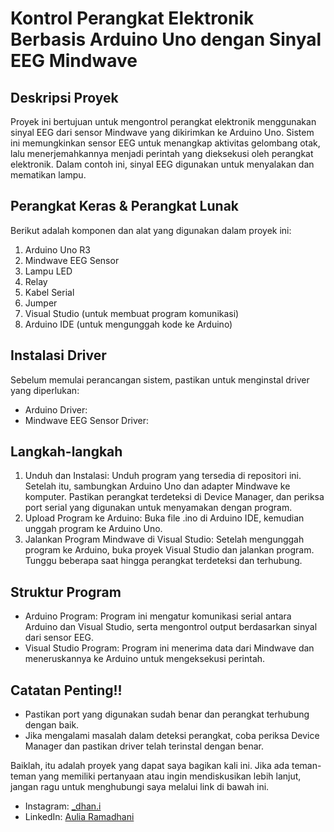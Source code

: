 <h1 class="code-line" data-line-start=0 data-line-end=1 ><a id="Kontrol_Perangkat_Elektronik_Berbasis_Arduino_Uno_dengan_Sinyal_EEG_Mindwave_0"></a>Kontrol Perangkat Elektronik Berbasis Arduino Uno dengan Sinyal EEG Mindwave</h1>
<h2 class="code-line" data-line-start=2 data-line-end=3 ><a id="Deskripsi_Proyek_2"></a>Deskripsi Proyek</h2>
<p class="has-line-data" data-line-start="3" data-line-end="4">Proyek ini bertujuan untuk mengontrol perangkat elektronik menggunakan sinyal EEG dari sensor Mindwave yang dikirimkan ke Arduino Uno. Sistem ini memungkinkan sensor EEG untuk menangkap aktivitas gelombang otak, lalu menerjemahkannya menjadi perintah yang dieksekusi oleh perangkat elektronik. Dalam contoh ini, sinyal EEG digunakan untuk menyalakan dan mematikan lampu.</p>
<h2 class="code-line" data-line-start=4 data-line-end=5 ><a id="Perangkat_Keras__Perangkat_Lunak_4"></a>Perangkat Keras &amp; Perangkat Lunak</h2>
<p class="has-line-data" data-line-start="5" data-line-end="6">Berikut adalah komponen dan alat yang digunakan dalam proyek ini:</p>
<ol>
<li class="has-line-data" data-line-start="6" data-line-end="7">Arduino Uno R3</li>
<li class="has-line-data" data-line-start="7" data-line-end="8">Mindwave EEG Sensor</li>
<li class="has-line-data" data-line-start="8" data-line-end="9">Lampu LED</li>
<li class="has-line-data" data-line-start="9" data-line-end="10">Relay</li>
<li class="has-line-data" data-line-start="10" data-line-end="11">Kabel Serial</li>
<li class="has-line-data" data-line-start="11" data-line-end="12">Jumper</li>
<li class="has-line-data" data-line-start="12" data-line-end="13">Visual Studio (untuk membuat program komunikasi)</li>
<li class="has-line-data" data-line-start="13" data-line-end="15">Arduino IDE (untuk mengunggah kode ke Arduino)</li>
</ol>
<h2 class="code-line" data-line-start=15 data-line-end=16 ><a id="Instalasi_Driver_15"></a>Instalasi Driver</h2>
<p class="has-line-data" data-line-start="16" data-line-end="17">Sebelum memulai perancangan sistem, pastikan untuk menginstal driver yang diperlukan:</p>
<ul>
<li class="has-line-data" data-line-start="18" data-line-end="19">Arduino Driver:</li>
<li class="has-line-data" data-line-start="19" data-line-end="21">Mindwave EEG Sensor Driver:</li>
</ul>
<h2 class="code-line" data-line-start=21 data-line-end=22 ><a id="Langkahlangkah_21"></a>Langkah-langkah</h2>
<ol>
<li class="has-line-data" data-line-start="22" data-line-end="23">Unduh dan Instalasi: Unduh program yang tersedia di repositori ini. Setelah itu, sambungkan Arduino Uno dan adapter Mindwave ke komputer. Pastikan perangkat terdeteksi di Device Manager, dan periksa port serial yang digunakan untuk menyamakan dengan program.</li>
<li class="has-line-data" data-line-start="23" data-line-end="24">Upload Program ke Arduino: Buka file .ino di Arduino IDE, kemudian unggah program ke Arduino Uno.</li>
<li class="has-line-data" data-line-start="24" data-line-end="26">Jalankan Program Mindwave di Visual Studio: Setelah mengunggah program ke Arduino, buka proyek Visual Studio dan jalankan program. Tunggu beberapa saat hingga perangkat terdeteksi dan terhubung.</li>
</ol>
<h2 class="code-line" data-line-start=26 data-line-end=27 ><a id="Struktur_Program_26"></a>Struktur Program</h2>
<ul>
<li class="has-line-data" data-line-start="27" data-line-end="28">Arduino Program: Program ini mengatur komunikasi serial antara Arduino dan Visual Studio, serta mengontrol output berdasarkan sinyal dari sensor EEG.</li>
<li class="has-line-data" data-line-start="28" data-line-end="30">Visual Studio Program: Program ini menerima data dari Mindwave dan meneruskannya ke Arduino untuk mengeksekusi perintah.</li>
</ul>
<h2 class="code-line" data-line-start=30 data-line-end=31 ><a id="Catatan_Penting_30"></a>Catatan Penting!!</h2>
<ul>
<li class="has-line-data" data-line-start="31" data-line-end="32">Pastikan port yang digunakan sudah benar dan perangkat terhubung dengan baik.</li>
<li class="has-line-data" data-line-start="32" data-line-end="34">Jika mengalami masalah dalam deteksi perangkat, coba periksa Device Manager dan pastikan driver telah terinstal dengan benar.</li>
</ul>
<p class="has-line-data" data-line-start="34" data-line-end="35">Baiklah, itu adalah proyek yang dapat saya bagikan kali ini. Jika ada teman-teman yang memiliki pertanyaan atau ingin mendiskusikan lebih lanjut, jangan ragu untuk menghubungi saya melalui link di bawah ini.</p>

<ul>
  <li>Instagram: <a href="https://www.instagram.com/_dhan.i/" target="_blank">_dhan.i</a></li>
  <li>LinkedIn: <a href="https://www.linkedin.com/in/ramadhani-aulia/" target="_blank">Aulia Ramadhani</a></li>
</ul>

